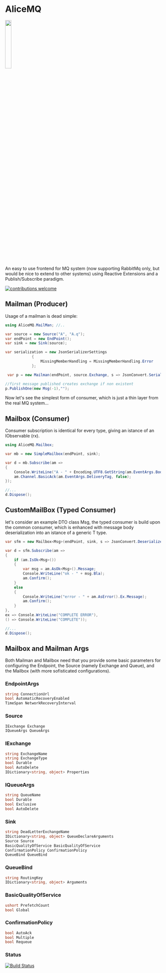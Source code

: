 # AliceMQ

<img src="https://github.com/jkone27/AliceMQ/blob/master/Pics/Whiterabbit_tenniel.jpg?raw=true" width="20%" height="20%"/>

An easy to use frontend for MQ system (now supporting RabbitMq only, but would be nice to extend to other systems) using Reactive Extensions and a Publish/Subscribe paradigm.

[![contributions welcome](https://img.shields.io/badge/contributions-welcome-brightgreen.svg?style=flat)](https://github.com/jkone27/AliceMQ/issues)

## Mailman (Producer)

Usage of a mailman is dead simple:

```cs
using AliceMQ.MailMan; //..

var source = new Source("A", "A.q");
var endPoint = new EndPoint();
var sink = new Sink(source);

var serialization = new JsonSerializerSettings
            {
                MissingMemberHandling = MissingMemberHandling.Error
            };

 var p = new Mailman(endPoint, source.Exchange, s => JsonConvert.SerializeObject(s, serialization));

//first message published creates exchange if non existent
p.PublishOne(new Msg(-1),"");
```

Now let's see the simplest form of consumer, which is just a thin layer from the real MQ system...

## Mailbox (Consumer)

Consumer subscription is identical for every type, giving an istance of an IObservable<T> (rx).

```cs
using AliceMQ.Mailbox;

var mb = new SimpleMailbox(endPoint, sink);

var d = mb.Subscribe(am =>
{
    Console.WriteLine("A - " + Encoding.UTF8.GetString(am.EventArgs.Body));
    am.Channel.BasicAck(am.EventArgs.DeliveryTag, false);
});

//...
d.Dispose();

```

## CustomMailBox (Typed Consumer)

let's consider an example DTO class Msg, the typed consumer is build upon the common consumer, which is enhanced with message body deserialization into an istance of a generic T type.

```cs
var sfm = new Mailbox<Msg>(endPoint, sink, s => JsonConvert.DeserializeObject<Msg>(s, serialization));

var d = sfm.Subscribe(am =>
{
    if (am.IsOk<Msg>())
    {
        var msg = am.AsOk<Msg>().Message;
        Console.WriteLine("ok - " + msg.Bla);
        am.Confirm();
    }
    else
    {
        Console.WriteLine("error - " + am.AsError().Ex.Message);
        am.Confirm();
    }
},
ex => Console.WriteLine("COMPLETE ERROR"),
() => Console.WriteLine("COMPLETE"));

//...
d.Dispose();
```

## Mailbox and Mailman Args

Both Mailman and Mailbox need that you provide some basic parameters for configuring the Endpoint, the Source (namely Exchange and Queue), and the Mailbox (with more sofisticated configurations).

### EndpointArgs

```cs
string ConnectionUrl
bool AutomaticRecoveryEnabled
TimeSpan NetworkRecoveryInterval
```

### Source

```cs
IExchange Exchange
IQueueArgs QueueArgs
```

### IExchange

```cs
string ExchangeName
string ExchangeType
bool Durable
bool AutoDelete
IDictionary<string, object> Properties
```

### IQueueArgs

```cs
string QueueName
bool Durable
bool Exclusive
bool AutoDelete
```

### Sink

```cs
string DeadLetterExchangeName
IDictionary<string, object> QueueDeclareArguments
Source Source
BasicQualityOfService BasicQualityOfService
ConfirmationPolicy ConfirmationPolicy 
QueueBind QueueBind
```

### QueueBind

```cs
string RoutingKey
IDictionary<string, object> Arguments
```

### BasicQualityOfService

```cs
ushort PrefetchCount
bool Global
```

### ConfirmationPolicy

```cs
bool AutoAck
bool Multiple
bool Requeue
```

### Status
[![Build Status](https://img.shields.io/travis/jkone27/AliceMQ.svg)](https://travis-ci.org/jkone27/AliceMQ)